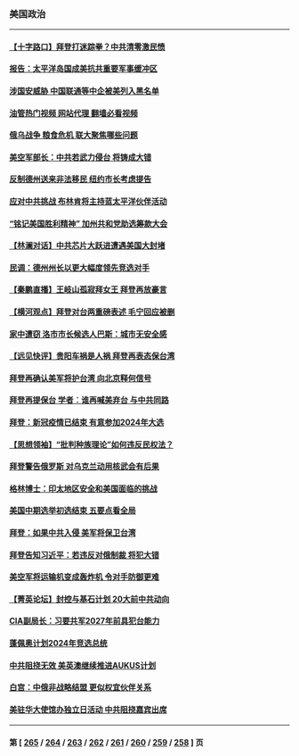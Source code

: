 ### 美国政治
---
#### [【十字路口】拜登打迷踪拳？中共清零激民愤](../../pages/ncid1078159/n13828922.md?09210445) 
#### [报告：太平洋岛国成美抗共重要军事缓冲区](../../pages/ncid1078159/n13829074.md?09210445) 
#### [涉国安威胁 中国联通等中企被美列入黑名单](../../pages/ncid1078159/n13829142.md?09210445) 
#### [油管热门视频 网站代理 翻墙必看视频](http://209.222.30.114:81/youtube.html?09210445)
#### [俄乌战争 粮食危机 联大聚焦哪些问题](../../pages/ncid1078159/n13828959.md?09210445) 
#### [美空军部长：中共若武力侵台 将铸成大错](../../pages/ncid1078159/n13828838.md?09210445) 
#### [反制德州送来非法移民 纽约市长考虑提告](../../pages/ncid1078159/n13828687.md?09210445) 
#### [应对中共挑战 布林肯将主持蓝太平洋伙伴活动](../../pages/ncid1078159/n13828634.md?09210445) 
#### [“铭记美国胜利精神” 加州共和党助选筹款大会](../../pages/ncid1078159/n13828702.md?09210445) 
#### [【林澜对话】中共芯片大跃进遭遇美国大封堵](../../pages/ncid1078159/n13828546.md?09210445) 
#### [民调：德州州长以更大幅度领先竞选对手](../../pages/ncid1078159/n13828494.md?09210445) 
#### [【秦鹏直播】王岐山孤寂拜女王 拜登再放豪言](../../pages/ncid1078159/n13828536.md?09210445) 
#### [【横河观点】拜登对台两重磅表述 毛宁回应被删](../../pages/ncid1078159/n13828519.md?09210445) 
#### [家中遭窃 洛市市长候选人巴斯：城市无安全感](../../pages/ncid1078159/n13828535.md?09210445) 
#### [【远见快评】贵阳车祸是人祸 拜登再表态保台湾](../../pages/ncid1078159/n13828514.md?09210445) 
#### [拜登再确认美军将护台湾 向北京释何信号](../../pages/ncid1078159/n13828440.md?09210445) 
#### [拜登再提保台 学者︰谁再喊美弃台 与中共同路](../../pages/ncid1078159/n13828351.md?09210445) 
#### [拜登：新冠疫情已结束 有意参加2024年大选](../../pages/ncid1078159/n13828206.md?09210445) 
#### [【思想领袖】“批判种族理论”如何违反民权法？](../../pages/ncid1078159/n13815606.md?09210445) 
#### [拜登警告俄罗斯 对乌克兰动用核武会有后果](../../pages/ncid1078159/n13827856.md?09210445) 
#### [格林博士：印太地区安全和美国面临的挑战](../../pages/ncid1078159/n13827928.md?09210445) 
#### [美国中期选举初选结束 五要点看全局](../../pages/ncid1078159/n13825174.md?09210445) 
#### [拜登：如果中共入侵 美军将保卫台湾](../../pages/ncid1078159/n13827893.md?09210445) 
#### [拜登告知习近平：若违反对俄制裁 将犯大错](../../pages/ncid1078159/n13827789.md?09210445) 
#### [美空军将运输机变成轰炸机 令对手防御更难](../../pages/ncid1078159/n13825363.md?09210445) 
#### [【菁英论坛】封控与基石计划 20大前中共动向](../../pages/ncid1078159/n13827390.md?09210445) 
#### [CIA副局长：习要共军2027年前具犯台能力](../../pages/ncid1078159/n13827352.md?09210445) 
#### [蓬佩奥计划2024年竞选总统](../../pages/ncid1078159/n13827257.md?09210445) 
#### [中共阻挠无效 美英澳继续推进AUKUS计划](../../pages/ncid1078159/n13827163.md?09210445) 
#### [白宫：中俄非战略结盟 更似权宜伙伴关系](../../pages/ncid1078159/n13827239.md?09210445) 
#### [美驻华大使馆办独立日活动 中共阻挠嘉宾出席](../../pages/ncid1078159/n13827240.md?09210445) 

---
#### 第 [ [265](./265.md?09210445) / [264](./264.md?09210445) / [263](./263.md?09210445) / [262](./262.md?09210445) / [261](./261.md?09210445) / [260](./260.md?09210445) / [259](./259.md?09210445) / [258](./258.md?09210445) ] 页
